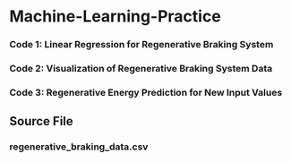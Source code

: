 # Machine-Learning-Practice
### Code 1: Linear Regression for Regenerative Braking System 
### Code 2: Visualization of Regenerative Braking System Data 
### Code 3: Regenerative Energy Prediction for New Input Values

## Source File
### regenerative_braking_data.csv
